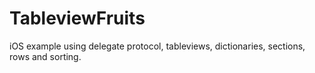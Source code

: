 # TableviewFruits
iOS example using delegate protocol, tableviews, dictionaries, sections, rows and sorting.
